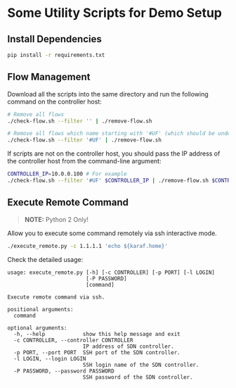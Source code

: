 # Some Utility Scripts for Demo Setup

## Install Dependencies

``` bash
pip install -r requirements.txt
```

## Flow Management

Download all the scripts into the same directory and run the following command on the controller host:

``` bash
# Remove all flows
./check-flow.sh --filter '' | ./remove-flow.sh

# Remove all flows which name starting with '#UF' (which should be undefined flows)
./check-flow.sh --filter '#UF' | ./remove-flow.sh
```

If scripts are not on the controller host, you should pass the IP address of the controller host from the command-line argument:

``` bash
CONTROLLER_IP=10.0.0.100 # For example
./check-flow.sh --filter '#UF' $CONTROLLER_IP | ./remove-flow.sh $CONTROLLER_IP
```

## Execute Remote Command

> **NOTE:** Python 2 Only!

Allow you to execute some command remotely via ssh interactive mode.

``` bash
./execute_remote.py -c 1.1.1.1 'echo ${karaf.home}'
```

Check the detailed usage:

```
usage: execute_remote.py [-h] [-c CONTROLLER] [-p PORT] [-l LOGIN]
                         [-P PASSWORD]
                         [command]

Execute remote command via ssh.

positional arguments:
  command

optional arguments:
  -h, --help            show this help message and exit
  -c CONTROLLER, --controller CONTROLLER
                        IP address of SDN controller.
  -p PORT, --port PORT  SSH port of the SDN controller.
  -l LOGIN, --login LOGIN
                        SSH login name of the SDN controller.
  -P PASSWORD, --password PASSWORD
                        SSH password of the SDN controller.
```
